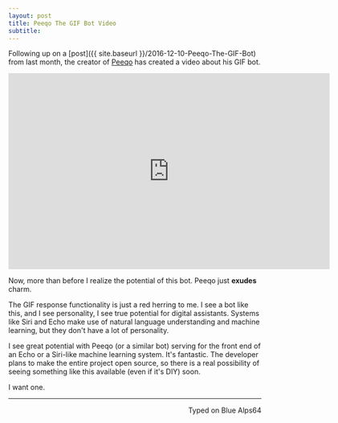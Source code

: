 ```yaml
---
layout: post
title: Peeqo The GIF Bot Video
subtitle:
---
```


Following up on a [post]({{ site.baseurl }}/2016-12-10-Peeqo-The-GIF-Bot) from last month, the creator of [Peeqo](http://peeqo.com/) has created a video about his GIF bot.

<div class="video-container"><iframe title="YouTube video player" class="youtube-player" type="text/html"
width="640" height="390" src="http://www.youtube.com/embed/ApAzIJ3jQtw"
frameborder="0" allowFullScreen></iframe></div>

Now, more than before I realize the potential of this bot. Peeqo just **exudes** charm.

The GIF response functionality is just a red herring to me. I see a bot like this, and I see personality, I see true potential for digital assistants. Systems like Siri and Echo make use of natural language understanding and machine learning, but they don't have a lot of personality.

I see great potential with Peeqo (or a similar bot) serving for the front end of an Echo or a Siri-like machine learning system. It's fantastic. The developer plans to make the entire project open source, so there is a real possibility of seeing something like this available (even if it's DIY) soon.

I want one.

---
<p align="right">Typed on Blue Alps64</p>
